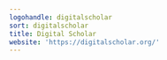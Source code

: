 ```yaml
---
logohandle: digitalscholar
sort: digitalscholar
title: Digital Scholar
website: 'https://digitalscholar.org/'
---
```

